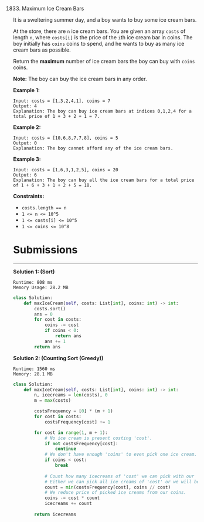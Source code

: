 1833. Maximum Ice Cream Bars

It is a sweltering summer day, and a boy wants to buy some ice cream bars.

At the store, there are `n` ice cream bars. You are given an array `costs` of length `n`, where `costs[i]` is the price of the `i`th ice cream bar in coins. The boy initially has `coins` coins to spend, and he wants to buy as many ice cream bars as possible. 

Return the **maximum** number of ice cream bars the boy can buy with `coins` coins.

**Note:** The boy can buy the ice cream bars in any order.

 

**Example 1:**
```
Input: costs = [1,3,2,4,1], coins = 7
Output: 4
Explanation: The boy can buy ice cream bars at indices 0,1,2,4 for a total price of 1 + 3 + 2 + 1 = 7.
```

**Example 2:**
```
Input: costs = [10,6,8,7,7,8], coins = 5
Output: 0
Explanation: The boy cannot afford any of the ice cream bars.
```

**Example 3:**
```
Input: costs = [1,6,3,1,2,5], coins = 20
Output: 6
Explanation: The boy can buy all the ice cream bars for a total price of 1 + 6 + 3 + 1 + 2 + 5 = 18.
```

**Constraints:**

* `costs.length == n`
* `1 <= n <= 10^5`
* `1 <= costs[i] <= 10^5`
* `1 <= coins <= 10^8`

# Submissions
---
**Solution 1: (Sort)**
```
Runtime: 808 ms
Memory Usage: 28.2 MB
```
```python
class Solution:
    def maxIceCream(self, costs: List[int], coins: int) -> int:
        costs.sort()
        ans = 0
        for cost in costs:
            coins -= cost
            if coins < 0:
                return ans
            ans += 1
        return ans
```

**Solution 2: (Counting Sort (Greedy))**
```
Runtime: 1560 ms
Memory: 28.1 MB
```
```python
class Solution:
    def maxIceCream(self, costs: List[int], coins: int) -> int:
        n, icecreams = len(costs), 0
        m = max(costs)

        costsFrequency = [0] * (m + 1)
        for cost in costs:
            costsFrequency[cost] += 1

        for cost in range(1, m + 1):
            # No ice cream is present costing 'cost'.
            if not costsFrequency[cost]:
                continue
            # We don't have enough 'coins' to even pick one ice cream.
            if coins < cost:
                break
            
            # Count how many icecreams of 'cost' we can pick with our 'coins'.
            # Either we can pick all ice creams of 'cost' or we will be limited by remaining 'coins'.
            count = min(costsFrequency[cost], coins // cost)
            # We reduce price of picked ice creams from our coins.
            coins -= cost * count
            icecreams += count
            
        return icecreams
```
